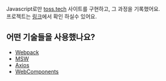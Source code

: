 Javascript로만 [toss.tech](https://toss.tech) 사이트를 구현하고, 그 과정을 기록했어요.  
프로젝트는 [링크](https://github.com/f-lab-edu/toss-tech-router)에서 확인 하실수 있어요.
<br />

## 어떤 기술들을 사용했나요?

- [Webpack](https://webpack.js.org/)
- [MSW](https://mswjs.io/)
- [Axios](https://axios-http.com/kr/docs/interceptors)
- [WebComponents](https://developer.mozilla.org/en-US/docs/Web/Web_Components)
